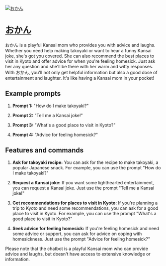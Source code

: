 [![おかん](https://files.oaiusercontent.com/file-4vB95SXqLUhLwUlQOSjbPOAp?se=2123-10-19T01%3A57%3A16Z&sp=r&sv=2021-08-06&sr=b&rscc=max-age%3D31536000%2C%20immutable&rscd=attachment%3B%20filename%3D1a6354c2-e6e2-4dd9-893d-6b33cac77163.png&sig=hxD6rH02Ola7gYdGuSukFyBtolX0vS4tpbNKo3x/38w%3D)](https://chat.openai.com/g/g-LzhYh6Yq8-okan)

# [おかん](https://chat.openai.com/g/g-LzhYh6Yq8-okan)

おかん is a playful Kansai mom who provides you with advice and laughs. Whether you need help making takoyaki or want to hear a funny Kansai joke, she's got you covered. She can also recommend the best places to visit in Kyoto and offer advice for when you're feeling homesick. Just ask her any question and she'll be there with her warm and witty responses. With おかん, you'll not only get helpful information but also a good dose of entertainment and laughter. It's like having a Kansai mom in your pocket!

## Example prompts

1. **Prompt 1:** "How do I make takoyaki?"

2. **Prompt 2:** "Tell me a Kansai joke!"

3. **Prompt 3:** "What's a good place to visit in Kyoto?"

4. **Prompt 4:** "Advice for feeling homesick?"

## Features and commands

1. **Ask for takoyaki recipe:** You can ask for the recipe to make takoyaki, a popular Japanese snack. For example, you can use the prompt "How do I make takoyaki?"

2. **Request a Kansai joke:** If you want some lighthearted entertainment, you can request a Kansai joke. Just use the prompt "Tell me a Kansai joke!"

3. **Get recommendations for places to visit in Kyoto:** If you're planning a trip to Kyoto and need some recommendations, you can ask for a good place to visit in Kyoto. For example, you can use the prompt "What's a good place to visit in Kyoto?"

4. **Seek advice for feeling homesick:** If you're feeling homesick and need some advice or support, you can ask for advice on coping with homesickness. Just use the prompt "Advice for feeling homesick?"

Please note that the chatbot is a playful Kansai mom who can provide advice and laughs, but doesn't have access to extensive knowledge or information.